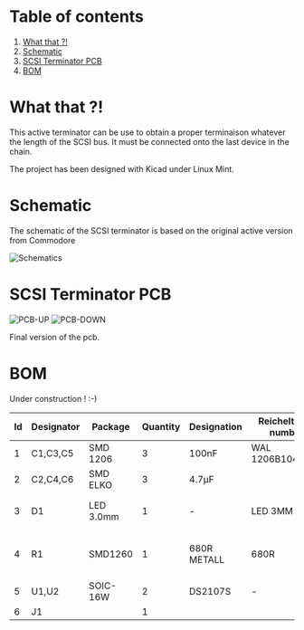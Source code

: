 # Table of contents
1. [What that ?!](#1)
2. [Schematic](#2)
3. [SCSI Terminator PCB](#3)
4. [BOM](#4)

# What that ?! <a name="1"></a>
This active terminator can be use to obtain a proper terminaison whatever the length of the SCSI bus.
It must be connected onto the last device in the chain.

The project has been designed with Kicad under Linux Mint.

# Schematic <a name="2"></a>
The schematic of the SCSI terminator is based on the original active version from Commodore

![Schematics](https://github.com/nobodyisinocent/SCSI-Active-terminator/assets/80821708/0be7c675-997c-438d-95cc-4144b695d717)

# SCSI Terminator PCB <a name="3"></a>

![PCB-UP](https://github.com/nobodyisinocent/SCSI-Active-terminator/assets/80821708/6df79685-b47a-4336-854d-dd28d023102e)
![PCB-DOWN](https://github.com/nobodyisinocent/SCSI-Active-terminator/assets/80821708/4a19606b-cb6c-4659-bd0b-f995d97ef486)

Final version of the pcb.

# BOM <a name="4"></a>

Under construction ! :-)

|Id	|Designator	|Package	|Quantity	|Designation	|Reichelt part number	|Link  |
|---|---|---|---|---|---|---|
|1	|C1,C3,C5  |	SMD 1206	|3	|100nF|WAL 1206B104K500|https://www.reichelt.com/fr/en/Shopping-basket/5/index.html?ACTION=5&LA=3&nbc=1|
|2	|C2,C4,C6  |	SMD ELKO |3	|4.7µF|| |
|3	|D1        |LED 3.0mm	|1	|-|LED 3MM RT|https://www.reichelt.com/fr/en/del-3-mm-plomb-e-rouge-191-mcd-50--led-3mm-rt-p10228.html?&trstct=pos_1&nbc=1|
|4	|R1	      | SMD1260	|1	|680R	METALL | 680R	|https://www.reichelt.com/fr/en/r-sistance-smd-r-sistance-couche-paisse-680-o-1-1206-rnd-1206-1-680-p183362.html?&trstct=pos_0&nbc=1|
|5	|U1,U2	    |SOIC-16W	|2	|DS2107S |-|https://www.utsource.net/itm/p/11743518.html|
|6	|J1        |	|1	| | |  |

